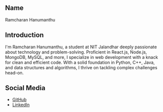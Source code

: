 ## Name
Ramcharan Hanumanthu


## Introduction
I'm Ramcharan Hanumanthu, a student at NIT Jalandhar deeply passionate about technology and problem-solving. Proficient in React.js, Node.js, MongoDB, MySQL, and more, I specialize in web development with a knack for clean and efficient code. With a solid foundation in Python, C++, Java, and data structures and algorithms, I thrive on tackling complex challenges head-on.

## Social Media
- [GitHub](https://github.com/HRC-123)
- [LinkedIn](https://www.linkedin.com/in/ramcharanhanumanthu/)